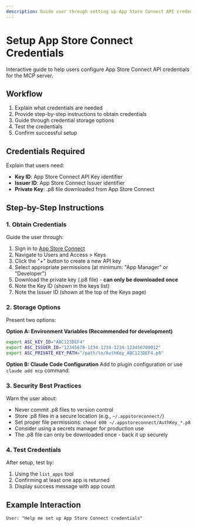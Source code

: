 ```yaml
---
description: Guide user through setting up App Store Connect API credentials
---
```


# Setup App Store Connect Credentials

Interactive guide to help users configure App Store Connect API credentials for the MCP server.

## Workflow

1. Explain what credentials are needed
2. Provide step-by-step instructions to obtain credentials
3. Guide through credential storage options
4. Test the credentials
5. Confirm successful setup

## Credentials Required

Explain that users need:
- **Key ID**: App Store Connect API Key identifier
- **Issuer ID**: App Store Connect Issuer identifier
- **Private Key**: .p8 file downloaded from App Store Connect

## Step-by-Step Instructions

### 1. Obtain Credentials

Guide the user through:
1. Sign in to [App Store Connect](https://appstoreconnect.apple.com)
2. Navigate to Users and Access > Keys
3. Click the "+" button to create a new API key
4. Select appropriate permissions (at minimum: "App Manager" or "Developer")
5. Download the private key (.p8 file) - **can only be downloaded once**
6. Note the Key ID (shown in the keys list)
7. Note the Issuer ID (shown at the top of the Keys page)

### 2. Storage Options

Present two options:

**Option A: Environment Variables (Recommended for development)**
```bash
export ASC_KEY_ID="ABC123DEF4"
export ASC_ISSUER_ID="12345678-1234-1234-1234-123456789012"
export ASC_PRIVATE_KEY_PATH="/path/to/AuthKey_ABC123DEF4.p8"
```

**Option B: Claude Code Configuration**
Add to plugin configuration or use `claude add mcp` command.

### 3. Security Best Practices

Warn the user about:
- Never commit .p8 files to version control
- Store .p8 files in a secure location (e.g., `~/.appstoreconnect/`)
- Set proper file permissions: `chmod 600 ~/.appstoreconnect/AuthKey_*.p8`
- Consider using a secrets manager for production use
- The .p8 file can only be downloaded once - back it up securely

### 4. Test Credentials

After setup, test by:
1. Using the `list_apps` tool
2. Confirming at least one app is returned
3. Display success message with app count

## Example Interaction

```
User: "Help me set up App Store Connect credentials"